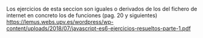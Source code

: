 Los ejercicios de esta seccion son iguales o derivados de los del fichero de internet 
en concreto los de funciones (pag. 20 y siguientes)
https://lemus.webs.upv.es/wordpress/wp-content/uploads/2018/07/javascript-es6-ejercicios-resueltos-parte-1.pdf
